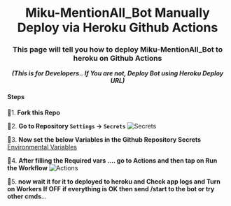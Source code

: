 <div align="center">
<h1>Miku-MentionAll_Bot Manually Deploy via Heroku Github Actions</h1>
<h3>This page will tell you how to deploy Miku-MentionAll_Bot to heroku on Github Actions</h3><i><b>(This is for Developers.. If You are not, Deploy Bot using Heroku Deploy URL)</b></i>
</div>

#### Steps

🎈1. **Fork this Repo**

🎈2. **Go to Repository `Settings` -> `Secrets`**
    ![Secrets](assets/step-1.png)
    
🎈3. **Now set the below Variables in the Github Repository Secrets**
    [Environmental Variables](#environment-variables)
    
🎈4. **After filling the Required vars .... go to Actions and then tap on Run the Workflow**
    ![Actions](assets/step-2.png)   

🎉5. **now wait it for it to deployed to heroku and Check app logs and Turn on Workers If OFF** **if everything is OK then send /start to the bot or try other cmds**...

